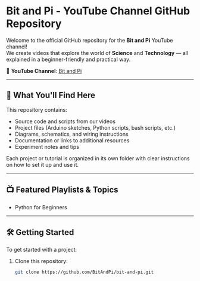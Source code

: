 # Bit and Pi - YouTube Channel GitHub Repository

Welcome to the official GitHub repository for the **Bit and Pi** YouTube channel!  
We create videos that explore the world of **Science** and **Technology** — all explained in a beginner-friendly and practical way.

🔗 **YouTube Channel**: [Bit and Pi](https://www.youtube.com/@BitAndPi)

---

## 📌 What You'll Find Here

This repository contains:

- Source code and scripts from our videos
- Project files (Arduino sketches, Python scripts, bash scripts, etc.)
- Diagrams, schematics, and wiring instructions
- Documentation or links to additional resources
- Experiment notes and tips

Each project or tutorial is organized in its own folder with clear instructions on how to set it up and use it.

---

## 📺 Featured Playlists & Topics
- Python for Beginners

---

## 🛠️ Getting Started

To get started with a project:

1. Clone this repository:
   ```bash
   git clone https://github.com/BitAndPi/bit-and-pi.git
   ```
